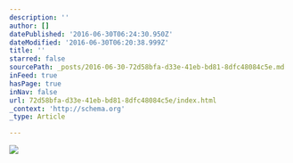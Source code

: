 ```yaml
---
description: ''
author: []
datePublished: '2016-06-30T06:24:30.950Z'
dateModified: '2016-06-30T06:20:38.999Z'
title: ''
starred: false
sourcePath: _posts/2016-06-30-72d58bfa-d33e-41eb-bd81-8dfc48084c5e.md
inFeed: true
hasPage: true
inNav: false
url: 72d58bfa-d33e-41eb-bd81-8dfc48084c5e/index.html
_context: 'http://schema.org'
_type: Article

---
```

![](https://the-grid-user-content.s3-us-west-2.amazonaws.com/bec0e992-6922-463e-94bb-ff67e85ec5af.jpg)